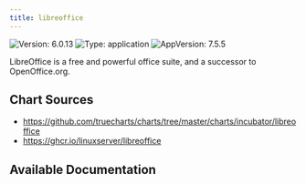 ```yaml
---
title: libreoffice
---
```


![Version: 6.0.13](https://img.shields.io/badge/Version-6.0.13-informational?style=flat-square) ![Type: application](https://img.shields.io/badge/Type-application-informational?style=flat-square) ![AppVersion: 7.5.5](https://img.shields.io/badge/AppVersion-7.5.5-informational?style=flat-square)

LibreOffice is a free and powerful office suite, and a successor to OpenOffice.org.

## Chart Sources

- https://github.com/truecharts/charts/tree/master/charts/incubator/libreoffice
- https://ghcr.io/linuxserver/libreoffice

## Available Documentation

